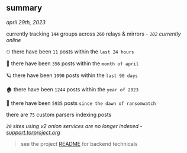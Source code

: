 
## summary
_april 29th, 2023_

currently tracking `144` groups across `260` relays & mirrors - _`102` currently online_

⏲ there have been `11` posts within the `last 24 hours`

🦈 there have been `356` posts within the `month of april`

🪐 there have been `1090` posts within the `last 90 days`

🏚 there have been `1244` posts within the `year of 2023`

🦕 there have been `5935` posts `since the dawn of ransomwatch`

there are `75` custom parsers indexing posts

_`20` sites using v2 onion services are no longer indexed - [support.torproject.org](https://support.torproject.org/onionservices/v2-deprecation/)_

> see the project [README](https://github.com/joshhighet/ransomwatch#ransomwatch--) for backend technicals
